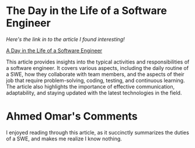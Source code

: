 # The Day in the Life of a Software Engineer

_Here's the link in to the article I found interesting!_

[A Day in the Life of a Software Engineer](https://www.computerscience.org/software-engineering/careers/software-engineer/day-in-the-life/)

This article provides insights into the typical activities and responsibilities of a software engineer. It covers various aspects, including the daily routine of a SWE, how they collaborate with team members, and the aspects of their job that require problem-solving, coding, testing, and continuous learning. The article also highlights the importance of effective communication, adaptability, and staying updated with the latest technologies in the field.


# Ahmed Omar's Comments
I enjoyed reading through this article, as it succinctly summarizes 
the duties of a SWE, and makes me realize I know nothing.
